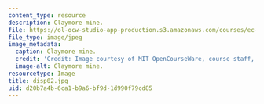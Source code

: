 ```yaml
---
content_type: resource
description: Claymore mine.
file: https://ol-ocw-studio-app-production.s3.amazonaws.com/courses/ec-s06-design-for-demining-spring-2007/d20b7a4b6ca1b9a6bf9d1d990f79cd85_disp02.jpg
file_type: image/jpeg
image_metadata:
  caption: Claymore mine.
  credit: 'Credit: Image courtesy of MIT OpenCourseWare, course staff, and students.'
  image-alt: Claymore mine.
resourcetype: Image
title: disp02.jpg
uid: d20b7a4b-6ca1-b9a6-bf9d-1d990f79cd85
---
```

